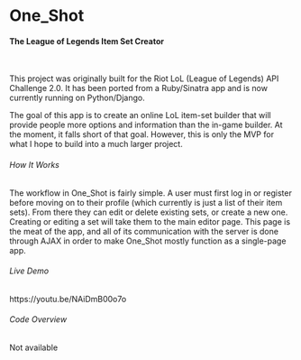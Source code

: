 <h1>One_Shot</h1>
<h4>The League of Legends Item Set Creator</h4>
<br>
<p>This project was originally built for the Riot LoL (League of Legends) API Challenge 2.0.  It has been ported from a Ruby/Sinatra app and is now currently running on Python/Django.</p>

<p>The goal of this app is to create an online LoL item-set builder that will provide people more options and information than the in-game builder.  At the moment, it falls short of that goal.  However, this is only the MVP for what I hope to build into a much larger project.</p>

<h6>How It Works</h6>
<p>The workflow in One_Shot is fairly simple.  A user must first log in or register before moving on to their profile (which currently is just a list of their item sets).  From there they can edit or delete existing sets, or create a new one.  Creating or editing a set will take them to the main editor page.  This page is the meat of the app, and all of its communication with the server is done through AJAX in order to make One_Shot mostly function as a single-page app.</p>

<h6>Live Demo</h6>
<p>https://youtu.be/NAiDmB00o7o</p>

<h6>Code Overview</h6>
<p>Not available</p>
